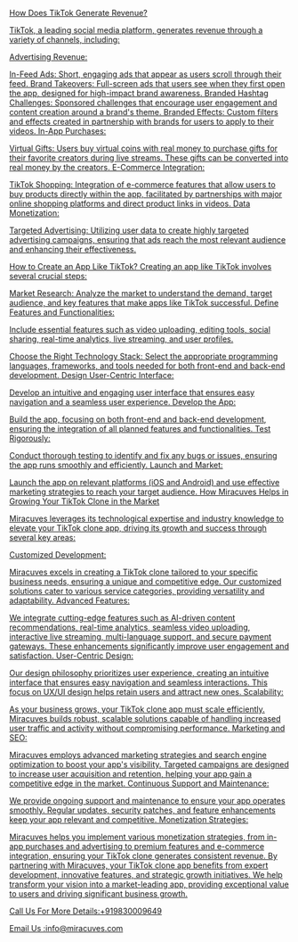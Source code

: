 <a href="https://miracuves.com/solutions/tiktok-clone/">How Does TikTok Generate Revenue?

TikTok, a leading social media platform, generates revenue through a variety of channels, including:

Advertising Revenue:

In-Feed Ads: Short, engaging ads that appear as users scroll through their feed.
Brand Takeovers: Full-screen ads that users see when they first open the app, designed for high-impact brand awareness.
Branded Hashtag Challenges: Sponsored challenges that encourage user engagement and content creation around a brand's theme.
Branded Effects: Custom filters and effects created in partnership with brands for users to apply to their videos.
In-App Purchases:

Virtual Gifts: Users buy virtual coins with real money to purchase gifts for their favorite creators during live streams. These gifts can be converted into real money by the creators.
E-Commerce Integration:

TikTok Shopping: Integration of e-commerce features that allow users to buy products directly within the app, facilitated by partnerships with major online shopping platforms and direct product links in videos.
Data Monetization:

Targeted Advertising: Utilizing user data to create highly targeted advertising campaigns, ensuring that ads reach the most relevant audience and enhancing their effectiveness.

<a href="https://miracuves.com/product/tiktok-clone-script/">How to Create an App Like TikTok?
Creating an app like TikTok involves several crucial steps:

Market Research:
Analyze the market to understand the demand, target audience, and key features that make apps like TikTok successful.
Define Features and Functionalities:

Include essential features such as video uploading, editing tools, social sharing, real-time analytics, live streaming, and user profiles.

Choose the Right Technology Stack:
Select the appropriate programming languages, frameworks, and tools needed for both front-end and back-end development.
Design User-Centric Interface:

Develop an intuitive and engaging user interface that ensures easy navigation and a seamless user experience.
Develop the App:

Build the app, focusing on both front-end and back-end development, ensuring the integration of all planned features and functionalities.
Test Rigorously:

Conduct thorough testing to identify and fix any bugs or issues, ensuring the app runs smoothly and efficiently.
Launch and Market:

Launch the app on relevant platforms (iOS and Android) and use effective marketing strategies to reach your target audience.
How Miracuves Helps in Growing Your TikTok Clone in the Market

Miracuves leverages its technological expertise and industry knowledge to elevate your TikTok clone app, driving its growth and success through several key areas:

Customized Development:

Miracuves excels in creating a TikTok clone tailored to your specific business needs, ensuring a unique and competitive edge. Our customized solutions cater to various service categories, providing versatility and adaptability.
Advanced Features:

We integrate cutting-edge features such as AI-driven content recommendations, real-time analytics, seamless video uploading, interactive live streaming, multi-language support, and secure payment gateways. These enhancements significantly improve user engagement and satisfaction.
User-Centric Design:

Our design philosophy prioritizes user experience, creating an intuitive interface that ensures easy navigation and seamless interactions. This focus on UX/UI design helps retain users and attract new ones.
Scalability:

As your business grows, your TikTok clone app must scale efficiently. Miracuves builds robust, scalable solutions capable of handling increased user traffic and activity without compromising performance.
Marketing and SEO:

Miracuves employs advanced marketing strategies and search engine optimization to boost your app's visibility. Targeted campaigns are designed to increase user acquisition and retention, helping your app gain a competitive edge in the market.
Continuous Support and Maintenance:

We provide ongoing support and maintenance to ensure your app operates smoothly. Regular updates, security patches, and feature enhancements keep your app relevant and competitive.
Monetization Strategies:

Miracuves helps you implement various monetization strategies, from in-app purchases and advertising to premium features and e-commerce integration, ensuring your TikTok clone generates consistent revenue.
By partnering with Miracuves, your TikTok clone app benefits from expert development, innovative features, and strategic growth initiatives. We help transform your vision into a market-leading app, providing exceptional value to users and driving significant business growth.

 Call Us For More Details:+919830009649

Email Us :info@miracuves.com




